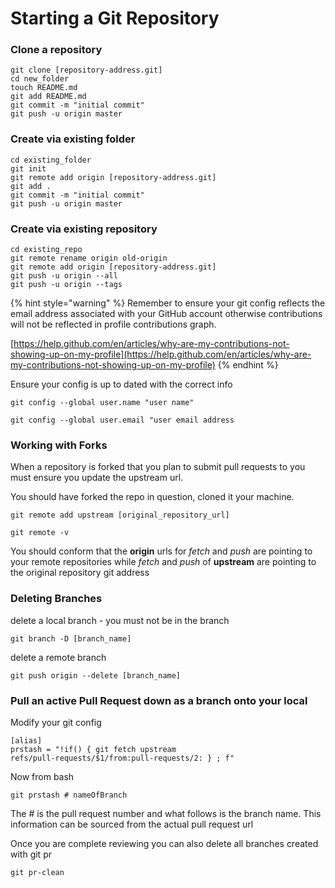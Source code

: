 # Starting a Git Repository

### Clone a repository

```
git clone [repository-address.git]
cd new_folder
touch README.md
git add README.md
git commit -m "initial commit"
git push -u origin master

```

### Create via existing folder 

```
cd existing_folder
git init
git remote add origin [repository-address.git]
git add .
git commit -m "initial commit"
git push -u origin master
```

### Create via existing repository

```text
cd existing_repo
git remote rename origin old-origin
git remote add origin [repository-address.git]
git push -u origin --all
git push -u origin --tags
```

{% hint style="warning" %}
Remember to ensure your git config reflects the email address associated with your GitHub account otherwise contributions will not be reflected in profile contributions graph.

[https://help.github.com/en/articles/why-are-my-contributions-not-showing-up-on-my-profile](https://help.github.com/en/articles/why-are-my-contributions-not-showing-up-on-my-profile)
{% endhint %}

Ensure your config is up to dated with the correct info

```text
git config --global user.name "user name"
```

```text
git config --global user.email "user email address
```

### Working with Forks

When a repository is forked that you plan to submit pull requests to you must ensure you update the upstream url.

You should have forked the repo in question, cloned it your machine. 

```text
git remote add upstream [original_repository_url]
```

```text
git remote -v
```

You should conform that the **origin** urls for _fetch_ and _push_ are pointing to your remote repositories while _fetch_ and _push_ of **upstream** are pointing to the original repository git address

### Deleting Branches

delete a local branch - you must not be in the branch

```text
git branch -D [branch_name]
```

delete a remote branch

```text
git push origin --delete [branch_name]
```

### Pull an active Pull Request down as a branch onto your local

Modify your git config

```text
[alias]
prstash = "!if() { git fetch upstream
refs/pull-requests/$1/from:pull-requests/2: } ; f"
```

Now from bash

```text
git prstash # nameOfBranch
```

The \# is the pull request number and what follows is the branch name. This information can be sourced from the actual pull request url

Once you are complete reviewing you can also delete all branches created with git pr

```text
git pr-clean
```

